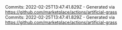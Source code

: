 Commits: 2022-02-25T13:47:41.829Z - Generated via https://github.com/marketplace/actions/artificial-grass
<br>
Commits: 2022-02-25T13:47:41.829Z - Generated via https://github.com/marketplace/actions/artificial-grass
<br>
